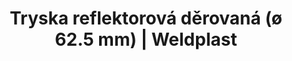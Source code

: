 ---
Link: "file:/Users/vinayakpatel/Downloads/www.weldplast.cz/tryska-reflektorova-derovana-o-625-mm632"
product_name: "Tryska reflektorová děrovaná (ø 62.5 mm)ø 150 mm"
product_id: "Obj. číslo:107.335"
title: "Tryska reflektorová děrovaná (ø 62.5 mm) | Weldplast"
product_desc: ""
product_specs: ""
product_downloads: ""
href: ""
accessories: ""
similar_products: ""
---